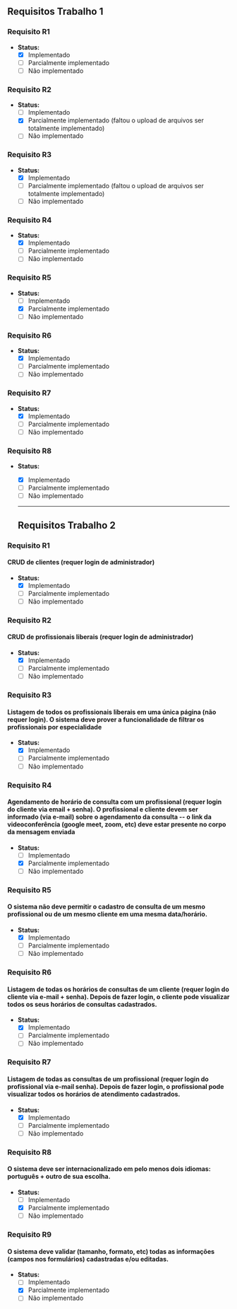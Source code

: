 ## Requisitos Trabalho 1

### Requisito R1

- **Status:**
  - [X] Implementado
  - [ ] Parcialmente implementado
  - [ ] Não implementado

### Requisito R2

- **Status:**
  - [ ] Implementado
  - [X] Parcialmente implementado (faltou o upload de arquivos ser totalmente implementado)
  - [ ] Não implementado

### Requisito R3

- **Status:**
  - [X] Implementado
  - [ ] Parcialmente implementado (faltou o upload de arquivos ser totalmente implementado)
  - [ ] Não implementado

### Requisito R4

- **Status:**
  - [X] Implementado
  - [ ] Parcialmente implementado
  - [ ] Não implementado

### Requisito R5

- **Status:**
  - [ ] Implementado
  - [X] Parcialmente implementado
  - [ ] Não implementado

### Requisito R6

- **Status:**
  - [X] Implementado
  - [ ] Parcialmente implementado
  - [ ] Não implementado

### Requisito R7

- **Status:**
  - [X] Implementado
  - [ ] Parcialmente implementado
  - [ ] Não implementado

### Requisito R8

- **Status:**
  - [X] Implementado
  - [ ] Parcialmente implementado
  - [ ] Não implementado

  ---

  ## Requisitos Trabalho 2

### Requisito R1

#### CRUD de clientes (requer login de administrador)

- **Status:**
  - [x] Implementado
  - [ ] Parcialmente implementado
  - [ ] Não implementado

### Requisito R2

#### CRUD de profissionais liberais (requer login de administrador)

- **Status:**
  - [x] Implementado
  - [ ] Parcialmente implementado 
  - [ ] Não implementado

### Requisito R3

#### Listagem de todos os profissionais liberais em uma única página (não requer login). O sistema deve prover a funcionalidade de filtrar os profissionais por especialidade
- **Status:**
  - [x] Implementado
  - [ ] Parcialmente implementado 
  - [ ] Não implementado

### Requisito R4

#### Agendamento de horário de consulta com um profissional (requer login do cliente via email + senha). O profissional e cliente devem ser informado (via e-mail) sobre o agendamento da consulta -- o link da videoconferência (google meet, zoom, etc) deve estar presente no corpo da mensagem enviada
- **Status:**
  - [ ] Implementado
  - [x] Parcialmente implementado
  - [ ] Não implementado

### Requisito R5

#### O sistema não deve permitir o cadastro de consulta de um mesmo profissional ou de um mesmo cliente em uma mesma data/horário.
- **Status:**
  - [x] Implementado
  - [ ] Parcialmente implementado
  - [ ] Não implementado

### Requisito R6

#### Listagem de todas os horários de consultas de um cliente (requer login do cliente via e-mail + senha). Depois de fazer login, o cliente pode visualizar todos os seus horários de consultas cadastrados.
- **Status:**
  - [x] Implementado
  - [ ] Parcialmente implementado
  - [ ] Não implementado

### Requisito R7

#### Listagem de todas as consultas de um profissional (requer login do profissional via e-mail senha). Depois de fazer login, o profissional pode visualizar todos os horários de atendimento cadastrados.
- **Status:**
  - [x] Implementado
  - [ ] Parcialmente implementado
  - [ ] Não implementado

### Requisito R8

#### O sistema deve ser internacionalizado em pelo menos dois idiomas: português + outro de sua escolha.
- **Status:**
  - [ ] Implementado
  - [x] Parcialmente implementado
  - [ ] Não implementado

### Requisito R9

#### O sistema deve validar (tamanho, formato, etc) todas as informações (campos nos formulários) cadastradas e/ou editadas.

- **Status:**
  - [ ] Implementado
  - [x] Parcialmente implementado
  - [ ] Não implementado